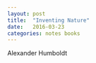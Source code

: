 ```yaml
---
layout: post
title:  "Inventing Nature"
date:   2016-03-23
categories: notes books
---
```


Alexander Humboldt
